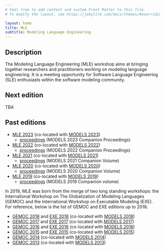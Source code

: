 ```yaml
---
# Feel free to add content and custom Front Matter to this file.
# To modify the layout, see https://jekyllrb.com/docs/themes/#overriding-theme-defaults

layout: home
title: MLE
subtitle: Modeling Language Engineering
---
```



## Description

The Modeling Language Engineering (MLE) workshop aims at bringing together researchers and practitioners working on modeling language engineering. 
It is a meeting opportunity for Software Language Engineering (SLE) enthusiasts within the software modeling community.


## Next edition

TBA

## Past editions

- [MLE 2023](editions/mle2023) (co-located with [MODELS 2023](https://conf.researchr.org/home/models-2023))
    - [proceedings](https://ieeexplore.ieee.org/xpl/conhome/10350358/proceeding?isnumber=10350364)  (MODELS 2023 Companion Proceedings)
- [MLE 2022](editions/mle2022) (co-located with [MODELS 2022](https://conf.researchr.org/home/models-2022))
    - [proceedings](https://dl.acm.org/doi/proceedings/10.1145/3550356#heading14) (MODELS 2022 Companion Proceedings)
- [MLE 2021](editions/mle2021) (co-located with [MODELS 2021](https://conf.researchr.org/home/models-2021)) 
    - [proceedings](https://ieeexplore.ieee.org/xpl/conhome/9643592/proceeding) (MODELS 2021 Companion Volume)
- [MLE 2020](editions/mle2020) (co-located with [MODELS 2020](https://conf.researchr.org/home/models-2020))
    - [proceedings](https://dl.acm.org/doi/proceedings/10.1145/3417990#heading7) (MODELS 2020 Companion Volume)
- [MLE 2019](http://gemoc.org/events/mle2019) (co-located with [MODELS 2019](https://modelsconf19.org/))
    - [proceedings](https://ieeexplore.ieee.org/xpl/conhome/8892449/proceeding) (MODELS 2019 Companion volume) 


In 2019, MLE was born from the merge of two long standing workshops: the International Workshop on
The Globalization of Modeling Languages (GEMOC) and the International Workshop on Executable Modeling (EXE). 
For reference, below is the list of GEMOC and EXE editions up to 2018.

- [GEMOC 2018](http://gemoc.org/events/gemoc2018) and [EXE 2018](https://modelexecution.org/exe2018/) (co-located with [MODELS 2018](https://modelsconf2018.github.io/))
- [GEMOC 2017](http://gemoc.org/events/gemoc2017) and [EXE 2017](https://modelexecution.org/exe2017/) (co-located with [MODELS 2017](https://www.cs.utexas.edu/models2017/home))
- [GEMOC 2016](http://gemoc.org/events/gemoc2016) and [EXE 2016](https://modelexecution.org/exe2016/) (co-located with [MODELS 2016](http://models2016.irisa.fr/))
- [GEMOC 2015](http://gemoc.org/events/gemoc2015) and [EXE 2015](https://modelexecution.org/exe2015/) (co-located with [MODELS 2015](http://cruise.eecs.uottawa.ca/models2015/))
- [GEMOC 2014](http://gemoc.org/events/gemoc2014) (co-located with [MODELS 2014](http://models2014.webs.upv.es/))
- [GEMOC 2013](http://gemoc.org/events/gemoc2013) (co-located with [MODELS 2013](http://models2013.lcc.uma.es/))
